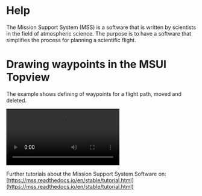 # Help


The Mission Support System (MSS) is a software that is written by
scientists in the field of atmospheric science. The purpose is to have a
software that simplifies the process for planning a scientific flight.

# Drawing waypoints in the MSUI Topview
The example shows defining of waypoints for a flight path, moved and deleted.

![Waypoint Tutorial](https://mss.readthedocs.io/en/stable/_images/tutorial_waypoints.mp4)


Further tutorials about the Mission Support System Software on:
[https://mss.readthedocs.io/en/stable/tutorial.html](https://mss.readthedocs.io/en/stable/tutorial.html)
